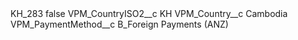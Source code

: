 <?xml version="1.0" encoding="UTF-8"?>
<CustomMetadata xmlns="http://soap.sforce.com/2006/04/metadata" xmlns:xsi="http://www.w3.org/2001/XMLSchema-instance" xmlns:xsd="http://www.w3.org/2001/XMLSchema">
    <label>KH_283</label>
    <protected>false</protected>
    <values>
        <field>VPM_CountryISO2__c</field>
        <value xsi:type="xsd:string">KH</value>
    </values>
    <values>
        <field>VPM_Country__c</field>
        <value xsi:type="xsd:string">Cambodia</value>
    </values>
    <values>
        <field>VPM_PaymentMethod__c</field>
        <value xsi:type="xsd:string">B_Foreign Payments (ANZ)</value>
    </values>
</CustomMetadata>
